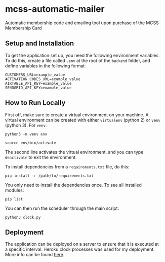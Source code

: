 # mcss-automatic-mailer
Automatic membership code and emailing tool upon purchase of the MCSS Membership Card

## Setup and Installation

To get the application set up, you need the following environment variables. 
To do this, create a file called `.env` at the root of the `backend` folder, and define variables in the following format:

```
CUSTOMERS_URL=example_value
ACTIVATION_CODES_URL=example_value
AIRTABLE_API_KEY=example_value
SENDGRID_API_KEY=example_value
```
## How to Run Locally

First off, make sure to create a virtual environment on your machine. A virtual environment can be created with either `virtualenv` (python 2) or `venv` (python 3). For `venv`:

```
python3 -m venv env

source env/bin/activate
```

The second line activates the virtual environment, and you can type `deactivate` to exit the environment.

To install dependencies from a `requirements.txt` file, do this:

```
pip install -r /path/to/requirements.txt
```

You only need to install the dependencies once. To see all installed modules:

```
pip list
```

You can then run the scheduler through the main script:

```
python3 clock.py
```

## Deployment

The application can be deployed on a server to ensure that it is executed at a specific interval. Heroku clock processes was used for my deployment. 
More info can be found [here](https://devcenter.heroku.com/articles/clock-processes-python).
